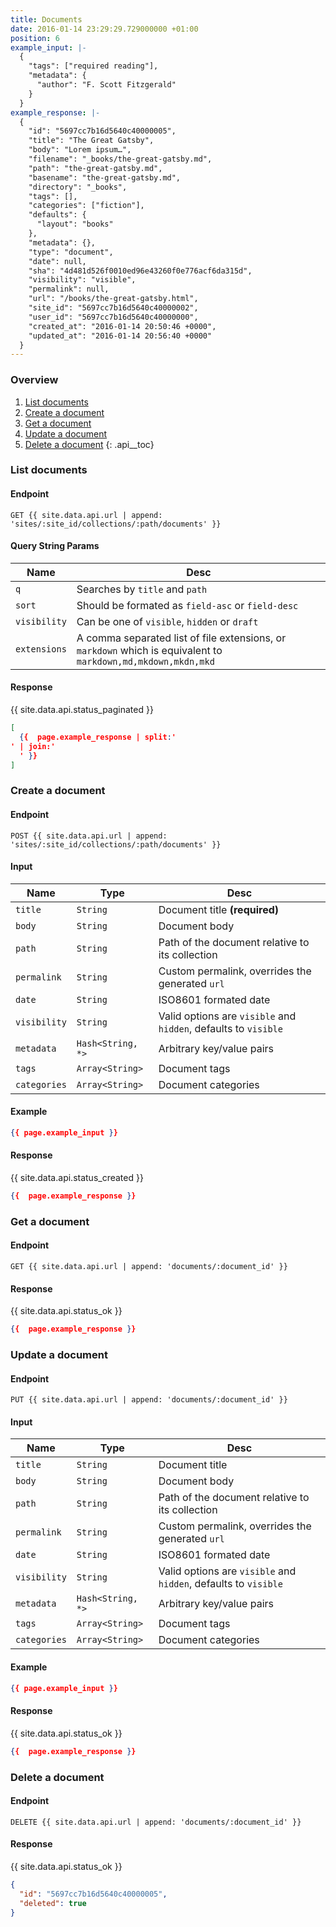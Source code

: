 ```yaml
---
title: Documents
date: 2016-01-14 23:29:29.729000000 +01:00
position: 6
example_input: |-
  {
    "tags": ["required reading"],
    "metadata": {
      "author": "F. Scott Fitzgerald"
    }
  }
example_response: |-
  {
    "id": "5697cc7b16d5640c40000005",
    "title": "The Great Gatsby",
    "body": "Lorem ipsum…",
    "filename": "_books/the-great-gatsby.md",
    "path": "the-great-gatsby.md",
    "basename": "the-great-gatsby.md",
    "directory": "_books",
    "tags": [],
    "categories": ["fiction"],
    "defaults": {
      "layout": "books"
    },
    "metadata": {},
    "type": "document",
    "date": null,
    "sha": "4d481d526f0010ed96e43260f0e776acf6da315d",
    "visibility": "visible",
    "permalink": null,
    "url": "/books/the-great-gatsby.html",
    "site_id": "5697cc7b16d5640c40000002",
    "user_id": "5697cc7b16d5640c40000000",
    "created_at": "2016-01-14 20:50:46 +0000",
    "updated_at": "2016-01-14 20:56:40 +0000"
  }
---
```


### Overview

1. [List documents](#list-documents)
1. [Create a document](#create-a-document)
1. [Get a document](#get-a-document)
1. [Update a document](#update-a-document)
1. [Delete a document](#delete-a-document)
{: .api__toc}




### List documents

#### Endpoint

~~~
GET {{ site.data.api.url | append: 'sites/:site_id/collections/:path/documents' }}
~~~

#### Query String Params

| Name | Desc |
|------|------|
| `q`  | Searches by `title` and `path` |
| `sort` | Should be formated as `field-asc` or `field-desc` |
| `visibility` | Can be one of `visible`, `hidden` or `draft` |
| `extensions` | A comma separated list of file extensions, or `markdown` which is equivalent to `markdown,md,mkdown,mkdn,mkd` |

#### Response

{{ site.data.api.status_paginated }}
~~~ json
[
  {{  page.example_response | split:'
' | join:'
  ' }}
]
~~~


### Create a document

#### Endpoint

~~~
POST {{ site.data.api.url | append: 'sites/:site_id/collections/:path/documents' }}
~~~

#### Input

| Name | Type | Desc |
|------|------|------|
| `title` | `String` | Document title **(required)** |
| `body` | `String` | Document body |
| `path` | `String` | Path of the document relative to its collection |
| `permalink` | `String` | Custom permalink, overrides the generated `url` |
| `date` | `String` | ISO8601 formated date |
| `visibility` | `String` | Valid options are `visible` and `hidden`, defaults to `visible` |
| `metadata` | `Hash<String, *>` | Arbitrary key/value pairs |
| `tags` | `Array<String>` | Document tags |
| `categories` | `Array<String>` | Document categories |

#### Example

~~~ json
{{ page.example_input }}
~~~


#### Response

{{ site.data.api.status_created }}
~~~ json
{{  page.example_response }}
~~~




### Get a document

#### Endpoint

~~~
GET {{ site.data.api.url | append: 'documents/:document_id' }}
~~~

#### Response

{{ site.data.api.status_ok }}
~~~ json
{{  page.example_response }}
~~~




### Update a document

#### Endpoint

~~~
PUT {{ site.data.api.url | append: 'documents/:document_id' }}
~~~

#### Input

| Name | Type | Desc |
|------|------|------|
| `title` | `String` | Document title |
| `body` | `String` | Document body |
| `path` | `String` | Path of the document relative to its collection |
| `permalink` | `String` | Custom permalink, overrides the generated `url` |
| `date` | `String` | ISO8601 formated date |
| `visibility` | `String` | Valid options are `visible` and `hidden`, defaults to `visible` |
| `metadata` | `Hash<String, *>` | Arbitrary key/value pairs |
| `tags` | `Array<String>` | Document tags |
| `categories` | `Array<String>` | Document categories |

#### Example

~~~ json
{{ page.example_input }}
~~~

#### Response

{{ site.data.api.status_ok }}
~~~ json
{{  page.example_response }}
~~~





### Delete a document

#### Endpoint

~~~
DELETE {{ site.data.api.url | append: 'documents/:document_id' }}
~~~

#### Response

{{ site.data.api.status_ok }}
~~~ json
{
  "id": "5697cc7b16d5640c40000005",
  "deleted": true
}
~~~
